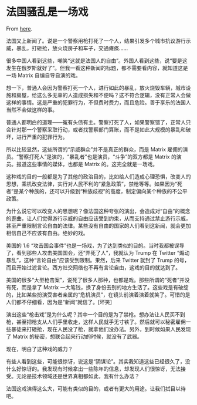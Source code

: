 # 法国骚乱是一场戏

From [here](https://yinwang1.substack.com/p/945).

法国又上新闻了。说是一个警察用枪打死了一个人，结果引发多个城市抗议游行示威，暴乱，打砸抢，放火烧房子和车子，交通瘫痪……

很多中国人看到这些，嘲笑“这就是法国人的自由”。外国人看到这些，说“要是这发生在俄罗斯就好了”。但我一看这种新闻的标题，都不需要看内容，就知道这是一场 Matrix 自编自导自演的戏。

想一下，普通人会因为警察打死一个人，进行如此的暴乱，放火烧毁车辆，城市设施和房屋，给这么多无辜的人造成损失和不便吗？这不符合逻辑，没有正常人会做这样的事情。这是严重的犯罪行为，不但费时费力，而且危险。善于享乐的法国人当然不会做这样的事。

普通人都明白的道理——冤有头债有主。警察打死了人，如果警察错了，正常人只会针对那一个警察采取行动，或者找警察部门算账，而不是如此大规模的暴乱和破坏，进行严重的犯罪行为。

所以比较显然，这些所谓的“示威群众”并不是真正的群众，而是 Matrix 雇佣的演员。“警察打死人”是演的，“暴乱者”也是演员，“斗争”的双方都是 Matrix 的演员。报道这些事情的媒体，也都是 Matrix 的。这完全就是一场戏。

这种戏的目的一般都是为了其他的政治目的，比如给人们造成心理恐惧，改变人的思想，乘机改变法律，实行对人民不利的“紧急政策”，禁枪等等。如果因为“死者”是某个种族的，还可以升级到“种族歧视”的高度，制定偏向某个种族的不公平政策。

为什么说它可以改变人的思想呢？像法国这种夸张的演出，会造成对“自由”的概念的歪曲，让人们觉得游行示威的自由应该受到约束，从而支持通过禁止游行示威，甚至严重限制言论自由的法律。某些没有自由的国家的人们看到这新闻，就会更加相信自己不应该有自由。绝妙的戏。

美国的 1.6 “攻击国会事件”也是一场戏，为了达到类似的目的。当时我都被误导了，看到那些人攻击美国国会，还“弄死了人”，我就认为 Trump 在 Twitter “煽动暴乱”，这种“言论自由”应该受到限制。果然，后来 Twitter 就封了 Trump 的号，而且开始过滤言论。西方社交网络也不再有言论自由，这戏的目的就达到了。

美国的很多“大型枪击案”，说死了很多人那种，也都是戏。那些所谓的“死者”并没有死，而是拿了 Matrix 一大笔钱，换了身份去别的地方生活了。这些戏是有破绽的，比如某些扮演受害者亲属的“危机演员”，在镜头前演着演着就笑了。可惜的是人们都不仔细看，因为是“新闻”就信了。[坏笑]

演出这些“枪击戏”是为什么呢？其中一个目的是为了禁枪。想办法让人民买不到枪，甚至把枪支从人们手里收走，这样人民就手无寸铁了。然后就可以秘密雇佣一些暴徒来打砸抢，现在人民没了枪，就拿他们没办法。另外，到时候如果人民发现了 Matrix 的秘密，想联合起来行动的时候，就没有了武器。

现在，明白了这种戏的威力？

有些人看到这些，可能很惊讶，说这是“阴谋论”。其实我知道这些已经很久了，没什么好惊讶的。我发现有时候拿出一些陈年的信息，却发现人们很惊讶，无法接受。无论是技术领域还是世界真相都如此，我有什么办法？

法国这戏演得这么大，可能有类似的目的，或者有更大的用途。让我们拭目以待吧。
